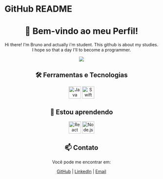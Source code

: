 <!DOCTYPE html>
<html lang="en">
<head>
    <meta charset="UTF-8">
    <meta name="viewport" content="width=device-width, initial-scale=1.0">
    <h1>GitHub README</h1>
</head>
<body>
    <div align="center">
        <h1>👋 Bem-vindo ao meu Perfil!</h1>
        <p>Hi there! I'm Bruno and actually i'm student. This github is about my studies.  I hope so that a day I'll to become a programmer.</p>
        <img src="https://readme-typing-svg.herokuapp.com/?color=02D9F7FF&size=35&center=true&vCenter=true&width=1000&lines=👋👋👋;👋👋+👋👋;👋I'm_from_Brazil+👋;Welcome!">
         <div align="center">
        <h2>🛠️ Ferramentas e Tecnologias</h2>
       <img loading="lazy" src="https://cdn.jsdelivr.net/gh/devicons/devicon/icons/java/java-original.svg" width="40" height="40" alt="Java">
        <img loading="lazy" src="https://cdn.jsdelivr.net/gh/devicons/devicon/icons/swift/swift-original.svg" width="40" height="40" alt="Swift">   
        <!-- Adicione mais ícones de suas tecnologias aqui -->
        <div align="center">
        <h2>🌱 Estou aprendendo</h2>
        <img loading="lazy" src="https://cdn.jsdelivr.net/gh/devicons/devicon/icons/react/react-original.svg" width="40" height="40" alt="React">
        <img loading="lazy" src="https://cdn.jsdelivr.net/gh/devicons/devicon/icons/nodejs/nodejs-original.svg" width="40" height="40" alt="Node.js">
        <!-- Adicione mais ícones das tecnologias que está aprendendo aqui -->
          <div align="center">
        <h2>📫 Contato</h2>
        <p>Você pode me encontrar em:</p>
        <a href="https://github.com/brunogsouza10">GitHub</a> |
        <a href="https://linkedin.com/in/brunogsouza10">LinkedIn</a> |
        <a href="mailto:brunogsouza10dev@gmail.com">Email</a>
    </div>
</body>
</html>
   
   
   

  

   



          

